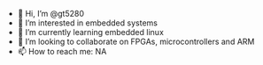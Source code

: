 - 👋 Hi, I’m @gt5280 
- 👀 I’m interested in embedded systems
- 🌱 I’m currently learning embedded linux
- 💞️ I’m looking to collaborate on FPGAs, microcontrollers and ARM
- 📫 How to reach me: NA

<!---
gt5280/gt5280 is a ✨ special ✨ repository because its `README.md` (this file) appears on your GitHub profile.
You can click the Preview link to take a look at your changes.
--->
